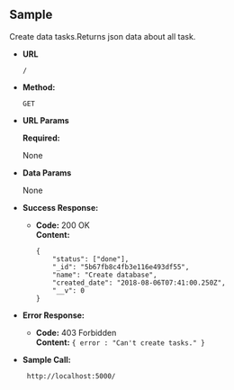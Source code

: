 **Sample**
----
  Create data tasks.Returns json data about all task.

* **URL**
    ```
    /
    ```

* **Method:**

  `GET`
  
*  **URL Params**

   **Required:**
 
   None

* **Data Params**

  None

* **Success Response:**

  * **Code:** 200 OK<br />
    **Content:** 
    ```
    {
        "status": ["done"],
        "_id": "5b67fb8c4fb3e116e493df55",
        "name": "Create database",
        "created_date": "2018-08-06T07:41:00.250Z",
        "__v": 0
    }
    ```
 
* **Error Response:**

  * **Code:** 403 Forbidden <br />
    **Content:** `{ error : "Can't create tasks." }`

* **Sample Call:**

  ```
   http://localhost:5000/
  ```
